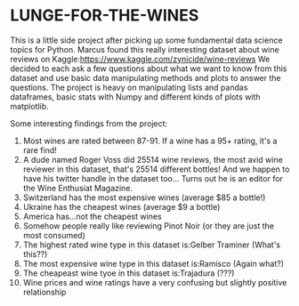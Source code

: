 # LUNGE-FOR-THE-WINES
This is a little side project after picking up some fundamental data science topics for Python. 
Marcus found this really interesting dataset about wine reviews on Kaggle:https://www.kaggle.com/zynicide/wine-reviews
We decided to each ask a few questions about what we want to know from this dataset and use basic data manipulating methods and plots to answer the questions. 
The project is heavy on manipulating lists and pandas dataframes, basic stats with Numpy and different kinds of plots with matplotlib.

Some interesting findings from the project:
1. Most wines are rated between 87-91. If a wine has a 95+ rating, it's a rare find!
2. A dude named Roger Voss did 25514 wine reviews, the most avid wine reviewer in this dataset, that's 25514 different bottles! And we happen to have his twitter handle in the dataset too... Turns out he is an editor for the Wine Enthusiat Magazine.
3. Switzerland has the most expensive wines (average $85 a bottle!) 
4. Ukraine has the cheapest wines (average $9 a bottle)
5. America has...not the cheapest wines
6. Somehow people really like reviewing Pinot Noir (or they are just the most consumed)
7. The highest rated wine type in this dataset is:Gelber Traminer (What's this??)
8. The most expensive wine type in this dataset is:Ramisco (Again what?)
9. The cheapeast wine tyoe in this dataset is:Trajadura (???)
10. Wine prices and wine ratings have a very confusing but slightly positive relationship

